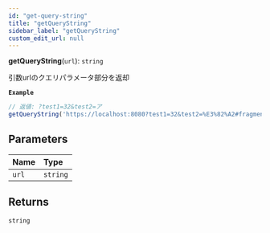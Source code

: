 ```yaml
---
id: "get-query-string"
title: "getQueryString"
sidebar_label: "getQueryString"
custom_edit_url: null
---
```


**getQueryString**(`url`): `string`

引数urlのクエリパラメータ部分を返却

**`Example`**

```ts
// 返値: ?test1=32&test2=ア
getQueryString('https://localhost:8080?test1=32&test2=%E3%82%A2#fragment')
```

## Parameters

| Name | Type |
| :------ | :------ |
| `url` | `string` |

## Returns

`string`
